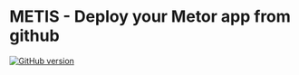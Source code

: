 # METIS - Deploy your Metor app from github

[![GitHub version](https://badge.fury.io/gh/kodamirmo%2FMetis.svg)](http://badge.fury.io/gh/kodamirmo%2FMetis)